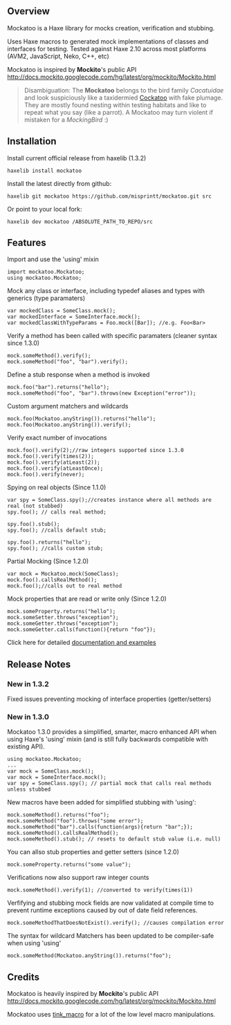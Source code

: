 ## Overview

Mockatoo is a Haxe library for mocks creation, verification and stubbing.

Uses Haxe macros to generated mock implementations of classes and interfaces for testing.
Tested against Haxe 2.10 across most platforms (AVM2, JavaScript, Neko, C++, etc)

Mockatoo is inspired by **Mockito**'s public API <http://docs.mockito.googlecode.com/hg/latest/org/mockito/Mockito.html>


> Disambiguation: The **Mockatoo** belongs to the bird family *Cacatuidae* and look suspiciously like a taxidermied [Cockatoo](http://en.wikipedia.org/wiki/Cockatoo) with fake plumage. They are mostly found nesting within testing habitats and like  to repeat what you say (like a parrot). A Mockatoo may turn violent if mistaken for a *MockingBird* :)


## Installation

Install current official release from haxelib (1.3.2)

	haxelib install mockatoo

Install the latest directly from github:

	haxelib git mockatoo https://github.com/misprintt/mockatoo.git src

Or point to your local fork:

	haxelib dev mockatoo /ABSOLUTE_PATH_TO_REPO/src


## Features

Import and use the 'using' mixin

	import mockatoo.Mockatoo;
	using mockatoo.Mockatoo;

Mock any class or interface, including typedef aliases and types with generics (type paramaters)

	var mockedClass = SomeClass.mock();
	var mockedInterface = SomeInterface.mock();
	var mockedClassWithTypeParams = Foo.mock([Bar]); //e.g. Foo<Bar>

Verify a method has been called with specific paramaters (cleaner syntax since 1.3.0)

	mock.someMethod().verify();
	mock.someMethod("foo", "bar").verify();

Define a stub response when a method is invoked

	mock.foo("bar").returns("hello");
	mock.someMethod("foo", "bar").throws(new Exception("error"));

Custom argument matchers and wildcards

	mock.foo(Mockatoo.anyString()).returns("hello");
	mock.foo(Mockatoo.anyString()).verify();

Verify exact number of invocations 

	mock.foo().verify(2);//raw integers supported since 1.3.0
	mock.foo().verify(times(2));
	mock.foo().verify(atLeast(2));
	mock.foo().verify(atLeastOnce);
	mock.foo().verify(never);

Spying on real objects (Since 1.1.0)

	var spy = SomeClass.spy();//creates instance where all methods are real (not stubbed)
	spy.foo(); // calls real method;
	
	spy.foo().stub();
	spy.foo(); //calls default stub;
	
	spy.foo().returns("hello");
	spy.foo(); //calls custom stub;


Partial Mocking (Since 1.2.0)

	var mock = Mockatoo.mock(SomeClass);
	mock.foo().callsRealMethod();
	mock.foo();//calls out to real method


Mock properties that are read or write only (Since 1.2.0)

	mock.someProperty.returns("hello");
	mock.someSetter.throws("exception");
	mock.someGetter.throws("exception");
	mock.someGetter.calls(function(){return "foo"});


Click here for detailed [documentation and examples](http://github.com/misprintt/mockatoo/wiki/Developer-Guide)


## Release Notes


### New in 1.3.2

Fixed issues preventing mocking of interface properties (getter/setters)

### New in 1.3.0

Mockatoo 1.3.0 provides a simplified, smarter, macro enhanced API when using Haxe's 
'using' mixin (and is still fully backwards compatible with existing API).

	using mockatoo.Mockatoo;
	...
	var mock = SomeClass.mock();
	var mock = SomeInterface.mock();
	var spy = SomeClass.spy(); // partial mock that calls real methods unless stubbed

New macros have been added for simplified stubbing with 'using':

	mock.someMethod().returns("foo");
	mock.someMethod("foo").throws("some error");
	mock.someMethod("bar").calls(function(args){return "bar";});
	mock.someMethod().callsRealMethod();
	mock.someMethod().stub(); // resets to default stub value (i.e. null)

You can allso stub properties and getter setters (since 1.2.0)

	mock.someProperty.returns("some value");

Verifications now also support raw integer counts

	mock.someMethod().verify(1); //converted to verify(times(1))

Verfifying and stubbing mock fields are now validated at compile time to prevent
runtime exceptions caused by out of date field references.

	mock.someMethodThatDoesNotExist().verify(); //causes compilation error

The syntax for wildcard Matchers has been updated to be compiler-safe when using 'using'

	mock.someMethod(Mockatoo.anyString()).returns("foo");

## Credits

Mockatoo is heavily inspired by **Mockito**'s public API <http://docs.mockito.googlecode.com/hg/latest/org/mockito/Mockito.html>

Mockatoo uses [tink_macro](https://github.com/back2dos/tinkerbell) for a lot of the low level macro manipulations.